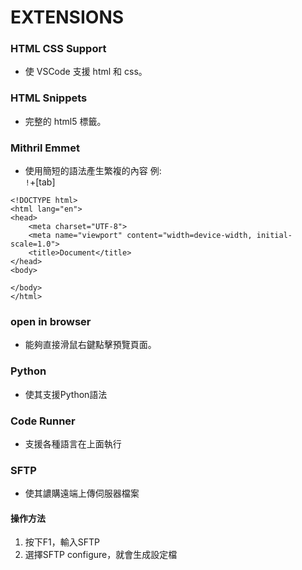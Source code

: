 # EXTENSIONS

### HTML CSS Support
* 使 VSCode 支援 html 和 css。

### HTML Snippets
* 完整的 html5 標籤。

### Mithril Emmet
* 使用簡短的語法產生繁複的內容
例:<br>
```!```+[tab]
```
<!DOCTYPE html>
<html lang="en">
<head>
    <meta charset="UTF-8">
    <meta name="viewport" content="width=device-width, initial-scale=1.0">
    <title>Document</title>
</head>
<body>
    
</body>
</html>
```

### open in browser
* 能夠直接滑鼠右鍵點擊預覽頁面。

### Python
* 使其支援Python語法

### Code Runner
* 支援各種語言在上面執行

### SFTP
* 使其譨購遠端上傳伺服器檔案
#### 操作方法
1. 按下F1，輸入SFTP
2. 選擇SFTP configure，就會生成設定檔
